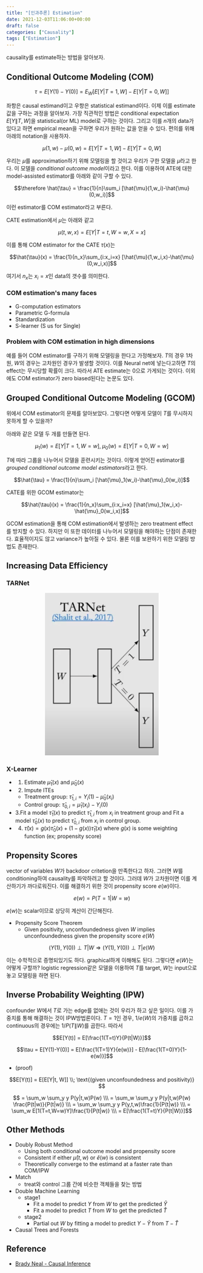 ```yaml
---
title: "[인과추론] Estimation"
date: 2021-12-03T11:06:00+00:00
draft: false
categories: ["Causality"]
tags: ["Estimation"]
---
```


causality를 estimate하는 방법을 알아보자.

<!--more-->

## Conditional Outcome Modeling (COM)

$$\tau = E[Y(1) - Y(0)]=E_W [E[Y|T=1,W]-E[Y|T=0,W]]$$

좌항은 causal estimand이고 우항은 statistical estimand이다. 이제 이를 estimate값을 구하는 과정을 알아보자. 가장 직관적인 방법은 conditional expectation $E[Y\|T,W]$을 statistical(or ML) model로 구하는 것이다. 그리고 이를 $n$개의 data가 있다고 하면 empirical mean을 구하면 우리가 원하는 값을 얻을 수 있다. 편의를 위해 아래의 notation을 사용하자.

$$\mu(1,w) - \mu(0,w) = E[Y|T=1,W]-E[Y|T=0,W]$$

우리는 $\mu$를 approximation하기 위해 모델링을 할 것이고 우리가 구한 모델을 $\hat{\mu}$라고 한다. 이 모델을 *conditional outcome model*이라고 한다. 이를 이용하여 ATE에 대한 model-assisted estimator를 아래와 같이 구할 수 있다.

$$\therefore \hat{\tau} = \frac{1}{n}\sum_i [\hat{\mu}(1,w_i)-\hat{\mu}(0,w_i)]$$

이런 estimator를 COM estimator라고 부른다.

CATE estimation에서 $\mu$는 아래와 같고

$$\mu(t,w,x) = E[Y|T=t, W=w, X=x]$$

이를 통해 COM estimator for the CATE $\tau(x)$는

$$\hat{\tau}(x) = \frac{1}{n_x}\sum_{i:x_i=x} [\hat{\mu}(1,w_i,x)-\hat{\mu}(0,w_i,x)]$$

여기서 $n_x$는 $x_i = x$인 data의 갯수를 의미한다.

### COM estimation's many faces
- G-computation estimators
- Parametric G-formula
- Standardization
- S-learner (S us for Single)

### Problem with COM estimation in high dimensions
예를 들어 COM estimator를 구하기 위해 모델링을 한다고 가정해보자. $T$의 경우 1차원, $W$의 경우는 고차원인 경우가 발생할 것이다. 이를 Neural net에 넣는다고하면 $T$의 effect는 무시당할 확률이 크다. 따라서 ATE estimate는 0으로 가게되는 것이다. 이외에도 COM estimator가 zero biased된다는 논문도 있다. 

## Grouped Conditional Outcome Modeling (GCOM)
위에서 COM estimator의 문제를 알아보았다. 그렇다면 어떻게 모델이 $T$를 무시하지 못하게 할 수 있을까?

아래와 같은 모델 두 개를 만들면 된다.

$$\mu_1 (w) = E[Y|T=1,W=w],\;\mu_0 (w) = E[Y|T=0,W=w]$$

$T$에 따라 그룹을 나누어서 모델을 훈련시키는 것이다. 이렇게 얻어진 estimator를 *grouped conditional outcome model estimators*라고 한다.

$$\hat{\tau} = \frac{1}{n}\sum_i [\hat{\mu}_1(w_i)-\hat{\mu}_0(w_i)]$$

CATE를 위한 GCOM estimator는

$$\hat{\tau}(x) = \frac{1}{n_x}\sum_{i:x_i=x} [\hat{\mu}_1(w_i,x)-\hat{\mu}_0(w_i,x)]$$

GCOM estimation을 통해 COM estimation에서 발생하는 zero treatment effect를 방지할 수 있다. 하지만 이 또한 데이터를 나누어서 모델링을 해야하는 단점이 존재한다. 효율적이지도 않고 variance가 높아질 수 있다. 물론 이를 보완하기 위한 모델링 방법도 존재한다.

## Increasing Data Efficiency
### TARNet
<center>
    <img src="https://github.com/minsoo9506/blog/blob/master/static/blog-imgs/Lec_06_01.PNG?raw=true"  width="300">
</center>

### X-Learner

- 1. Estimate $\hat{\mu}_1(x)$ and $\hat{\mu}_0(x)$
- 2. Impute ITEs
  - Treatment group: $\hat{\tau}_{1,i}=Y_i(1) - \hat{\mu}_0 (x_i)$
  - Control group: $\hat{\tau}_{0,i}=\hat{\mu}_1 (x_i) - Y_i(0)$ 
- 3.Fit a model $\hat{\tau}_1(x)$ to predict $\hat{\tau}_{1,i}$ from $x_i$ in treatment group and Fit a model $\hat{\tau}_0(x)$ to predict $\hat{\tau}_{0,i}$ from $x_i$ in control group.
- 4. $\hat{\tau}(x) = g(x)\hat{\tau}_0(x) + (1-g(x))\hat{\tau}_1(x)$ where $g(x)$ is some weighting function (ex; propensity score)

## Propensity Scores
vector of variables $W$가 backdoor critetion을 만족한다고 하자. 그러면 $W$를 conditioning하여 causality를 파악하려고 할 것이다. 그러데 $W$가 고차원이면 이를 계산하기가 까다로워진다. 이를 해결하기 위한 것이 propensity score $e(w)$이다.

$$e(w) = P(T=1|W=w)$$

$e(w)$는 scalar이므로 상당히 계산이 간단해진다.

- Propensity Score Theorem
  - Given positivity, unconfoundedness given $W$ implies unconfoundedness given the propensity score $e(W)$

$$(Y(1),Y(0))\perp T | W \Rightarrow (Y(1),Y(0))\perp T | e(W)$$

이는 수학적으로 증명되있기도 하다. graphical하게 이해해도 된다. 그렇다면 $e(W)$는 어떻게 구할까? logistic regression같은 모델을 이용하여 $T$를 target, $W$는 input으로 놓고 모델링을 하면 된다.

## Inverse Probability Weighting (IPW)
confounder $W$에서 $T$로 가는 edge를 없애는 것이 우리가 하고 싶은 일이다. 이를 가중치를 통해 해결하는 것이 IPW방법론이다. $T=1$인 경우, $1/e(W)$의 가중치를 곱하고 continuous의 경우에는 $1/P(T\|W)$를 곱한다. 따라서

$$E[Y(t)] = E[\frac{1(T=t)Y}{P(t|W)}]$$

$$\tau = E[Y(1)-Y(0)] = E[\frac{1(T=1)Y}{e(w)}] - E[\frac{1(T=0)Y}{1-e(w)}]$$

- (proof)

$$E[Y(t)] = E[E[Y|t, W]] \\; \text{(given unconfoundedness and positivity)} $$

$$ = \sum_w \sum_y y P(y|t,w)P(w) \\\ = \sum_w \sum_y y P(y|t,w)P(w) \frac{P(t|w)}{P(t|w)} \\\ = \sum_w \sum_y y P(y,t,w)\frac{1}{P(t|w)} \\\ = \sum_w E[1(T=t,W=w)Y]\frac{1}{P(t|w)} \\\ = E[\frac{1(T=t)Y}{P(t|W)}]$$

## Other Methods
- Doubly Robust Method
  - Using both conditional outcome model and propensity score
  - Consistent if either $\hat{\mu}(t,w)$ or $\hat{e}(w)$ is consistent
  - Theoretically converge to the estimand at a faster rate than COM/IPW
- Match
  - treat와 control 그룹 간에 비슷한 객체들을 찾는 방법
- Double Machine Learning
  - stage1
    - Fit a model to predict $Y$ from $W$ to get the predicted $\hat{Y}$
    - Fit a model to predict $T$ from $W$ to get the predicted $\hat{T}$
  - stage2
    - Partial out $W$ by fitting a model to predict $Y-\hat{Y}$ from $T-\hat{T}$
- Causal Trees and Forests

## Reference
- [Brady Neal - Causal Inference](https://www.youtube.com/watch?v=_Wr4cWr_ZjU&list=PLoazKTcS0RzZ1SUgeOgc6SWt51gfT80N0&index=6)
